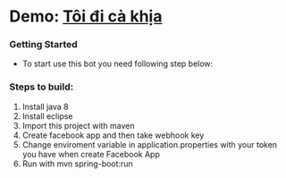
<h1>Demo: <a href="https://www.facebook.com/toidicakhia">Tôi đi cà khịa</a></h1>


### Getting Started
* To start use this bot you need following step below:

### Steps to build:

1. Install java 8
2. Install eclipse
3. Import this project with maven
4. Create facebook app and then take webhook key
5. Change enviroment variable in application.properties with your token you have when create Facebook App
6. Run with mvn spring-boot:run

